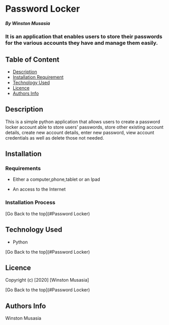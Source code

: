 # Password Locker

##### By Winston Musasia
### It is an application that enables users to store their passwords for the various accounts they have and manage them easily.

## Table of Content

+ [Description](#description)
+ [Installation Requirement](#Installation)
+ [Technology Used](#technology-used)
+ [Licence](#licence)
+ [Authors Info](#author-Info)

## Description
<p>This is  a simple python application that allows users to create a password locker account able to store users' passwords, store other existing account details, create new account details, enter new password, view account credentials as well as delete those not needed.</p>

## Installation


### Requirements

* Either a computer,phone,tablet or an Ipad

* An access to the Internet

### Installation Process


[Go Back to the top](#Password Locker)
## Technology Used
* Python



[Go Back to the top](#Password Locker)

## Licence



Copyright (c) [2020] [Winston Musasia]


[Go Back to the top](#Password Locker)

## Authors Info

Winston Musasia